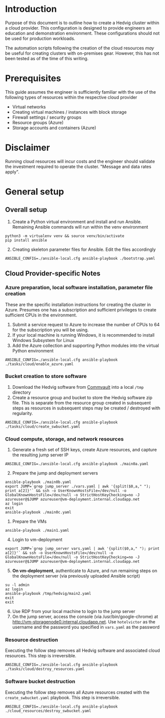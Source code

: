 # Introduction
Purpose of this document is to outline how to create a Hedvig cluster within a cloud provider. This configuration is designed to provide engineers an education and demonstration environment. These configurations should not be used for production workloads.

The automation scripts following the creation of the cloud resources *may* be useful for creating clusters with on-premises gear. However, this has not been tested as of the time of this writing.

# Prerequisites

This guide assumes the engineer is sufficiently familiar with the use of the following types of resources within the respective cloud provider
- Virtual networks
- Creating virtual machines / instances with block storage
- Firewall settings / security groups
- Resource groups (Azure)
- Storage accounts and containers (Azure)

# Disclaimer
Running cloud resources will incur costs and the engineer should validate the investment required to operate the cluster. "Message and data rates apply".

# General setup

## Overall setup
1. Create a Python virtual environment and install and run Ansible. Remaining Ansible commands will run within the venv environment
``` 
python3 -m virtualenv venv && source venv/bin/activate
pip install ansible
```
2. Creating skeleton parameter files for Ansible. Edit the files accordingly
```
ANSIBLE_CONFIG=./ansible-local.cfg ansible-playbook ./bootstrap.yaml
```

## Cloud Provider-specific Notes
### Azure preparation, local software installation, parameter file creation
These are the specific installation instructions for creating the cluster in Azure. Presumes one has a subscription and sufficient privileges to create sufficient CPUs in the environment.

1. Submit a service request to Azure to increase the number of CPUs to 64 for the subscription you will be using.
2. If your local machine is running Windows, it is recommended to install Windows Subsystem for Linux
3. Add the Azure collection and supporting Python modules into the virtual Python environment
```
ANSIBLE_CONFIG=./ansible-local.cfg ansible-playbook ./tasks/cloud/enable_azure.yaml
```
### Bucket creation to store software
1. Download the Hedvig software from [Commvault](http://cloud.commvault.com) into a local ```/tmp``` directory
2. Create a resource group and bucket to store the Hedvig software zip file. This is separate from the resource group created in subsequent steps as resources in subsequent steps may be created / destroyed with regularity.
```
ANSIBLE_CONFIG=./ansible-local.cfg ansible-playbook ./tasks/cloud/create_swbucket.yaml
```
### Cloud compute, storage, and network resources
1. Generate a fresh set of SSH keys, create Azure resources, and capture the resulting jump server IP
```
ANSIBLE_CONFIG=./ansible-local.cfg ansible-playbook ./main0a.yaml
```
2. Prepare the jump and deployment servers
```
ansible-playbook ./main0b.yaml
export JUMP=`grep jump_server ./vars.yaml | awk '{split($0,a," "); print a[2]}'` && ssh -o UserKnownHostsFile=/dev/null -o GlobalKnownHostsFile=/dev/null -o StrictHostKeyChecking=no -J azureuser@$JUMP azureuser@vm-deployment.internal.cloudapp.net
az login
exit
ansible-playbook ./main0c.yaml
```
1. Prepare the VMs
```
ansible-playbook ./main1.yaml
```
4. Login to vm-deployment
```
export JUMP=`grep jump_server vars.yaml | awk '{split($0,a," "); print a[2]}'` && ssh -o UserKnownHostsFile=/dev/null -o GlobalKnownHostsFile=/dev/null -o StrictHostKeyChecking=no -J azureuser@$JUMP azureuser@vm-deployment.internal.cloudapp.net
```
5. **On vm-deployment**, authenticate to Azure, and run remaining steps on the deployment server (via previously uploaded Ansible script)
```
su -l admin
az login
ansible-playbook /tmp/hedvig/main2.yaml
exit
exit
```
6. Use RDP from your local machine to login to the jump server
7. On the jump server, access the console (via /usr/bin/google-chrome) at http://vm-storagenode0.internal.cloudapp.net. Use ```hotelvictor``` as the username and the password you specified in ```vars.yaml``` as the password

### Resource destruction
Executing the follow step removes all Hedvig software and associated cloud resources. This step is irreversible.   
```
ANSIBLE_CONFIG=./ansible-local.cfg ansible-playbook ./tasks/cloud/destroy_resources.yaml
```
### Software bucket destruction
Executing the follow step removes all Azure resources created with the ```create_swbucket.yaml``` playbook. This step is irreversible.   
```
ANSIBLE_CONFIG=./ansible-local.cfg ansible-playbook ./cloud_resources/destroy_swbucket.yaml
```